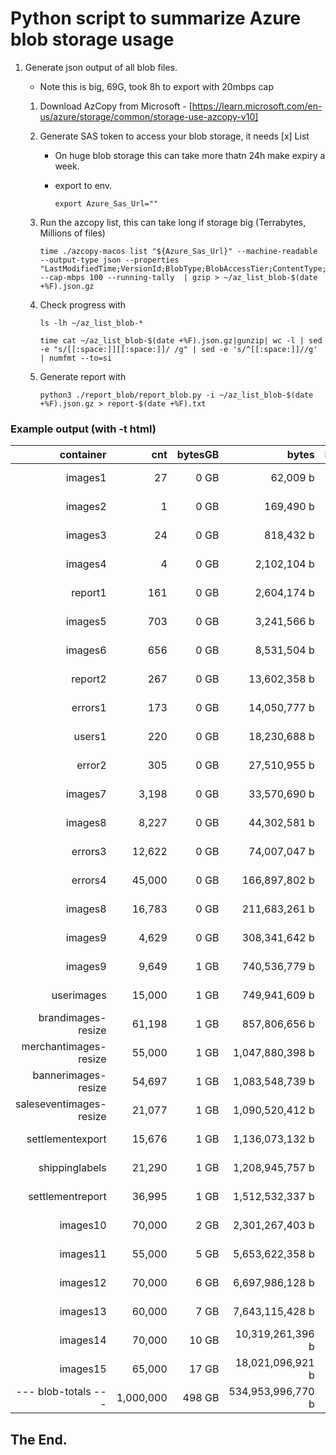 # Python script to summarize Azure blob storage usage

1. Generate json output of all blob files.
   * Note this is big, 69G, took 8h to export with 20mbps cap

   1. Download AzCopy from Microsoft - [https://learn.microsoft.com/en-us/azure/storage/common/storage-use-azcopy-v10]

   2. Generate SAS token to access your blob storage, it needs [x] List
      * On huge blob storage this can take more thatn 24h make expiry a week.
      * export to env.

            export Azure_Sas_Url=""

   3. Run the azcopy list, this can take long if storage big (Terrabytes, Millions of files)

          time ./azcopy-macos list "${Azure_Sas_Url}" --machine-readable --output-type json --properties "LastModifiedTime;VersionId;BlobType;BlobAccessTier;ContentType;ContentEncoding" --cap-mbps 100 --running-tally  | gzip > ~/az_list_blob-$(date +%F).json.gz

   4. Check progress with

          ls -lh ~/az_list_blob-*

          time cat ~/az_list_blob-$(date +%F).json.gz|gunzip| wc -l | sed -e "s/[[:space:]][[:space:]]/ /g" | sed -e 's/^[[:space:]]//g' | numfmt --to=si

   5. Generate report with

          python3 ./report_blob/report_blob.py -i ~/az_list_blob-$(date +%F).json.gz > report-$(date +%F).txt

### Example output (with -t html)


<table>
<thead>
<tr><th style="text-align: right;">               container</th><th style="text-align: right;">      cnt</th><th style="text-align: right;">  bytesGB</th><th style="text-align: right;">            bytes</th><th style="text-align: right;">    bytes_max</th><th style="text-align: right;">    bytes_min</th><th style="text-align: right;">  cnt_zerobyte</th></tr>
</thead>
<tbody>
<tr><td style="text-align: right;">      images1</td><td style="text-align: right;">       27</td><td style="text-align: right;">     0 GB</td><td style="text-align: right;">         62,009 b</td><td style="text-align: right;">  0.0 MB(max)</td><td style="text-align: right;">   519 b(min)</td><td style="text-align: right;">          0 0b</td></tr>
<tr><td style="text-align: right;">            images2</td><td style="text-align: right;">        1</td><td style="text-align: right;">     0 GB</td><td style="text-align: right;">        169,490 b</td><td style="text-align: right;">  0.2 MB(max)</td><td style="text-align: right;">169490 b(min)</td><td style="text-align: right;">          0 0b</td></tr>
<tr><td style="text-align: right;">            images3</td><td style="text-align: right;">       24</td><td style="text-align: right;">     0 GB</td><td style="text-align: right;">        818,432 b</td><td style="text-align: right;">  0.1 MB(max)</td><td style="text-align: right;">  1022 b(min)</td><td style="text-align: right;">          0 0b</td></tr>
<tr><td style="text-align: right;">       images4</td><td style="text-align: right;">        4</td><td style="text-align: right;">     0 GB</td><td style="text-align: right;">      2,102,104 b</td><td style="text-align: right;">  1.0 MB(max)</td><td style="text-align: right;"> 33543 b(min)</td><td style="text-align: right;">          0 0b</td></tr>
<tr><td style="text-align: right;">           report1</td><td style="text-align: right;">      161</td><td style="text-align: right;">     0 GB</td><td style="text-align: right;">      2,604,174 b</td><td style="text-align: right;">  0.2 MB(max)</td><td style="text-align: right;">  5164 b(min)</td><td style="text-align: right;">          0 0b</td></tr>
<tr><td style="text-align: right;">    images5</td><td style="text-align: right;">      703</td><td style="text-align: right;">     0 GB</td><td style="text-align: right;">      3,241,566 b</td><td style="text-align: right;">  0.0 MB(max)</td><td style="text-align: right;">   281 b(min)</td><td style="text-align: right;">          0 0b</td></tr>
<tr><td style="text-align: right;">           images6</td><td style="text-align: right;">      656</td><td style="text-align: right;">     0 GB</td><td style="text-align: right;">      8,531,504 b</td><td style="text-align: right;">  0.7 MB(max)</td><td style="text-align: right;">   823 b(min)</td><td style="text-align: right;">          0 0b</td></tr>
<tr><td style="text-align: right;">           report2</td><td style="text-align: right;">      267</td><td style="text-align: right;">     0 GB</td><td style="text-align: right;">     13,602,358 b</td><td style="text-align: right;">  0.1 MB(max)</td><td style="text-align: right;">  5126 b(min)</td><td style="text-align: right;">          0 0b</td></tr>
<tr><td style="text-align: right;">        errors1</td><td style="text-align: right;">      173</td><td style="text-align: right;">     0 GB</td><td style="text-align: right;">     14,050,777 b</td><td style="text-align: right;">  1.2 MB(max)</td><td style="text-align: right;">  5145 b(min)</td><td style="text-align: right;">          0 0b</td></tr>
<tr><td style="text-align: right;">              users1</td><td style="text-align: right;">      220</td><td style="text-align: right;">     0 GB</td><td style="text-align: right;">     18,230,688 b</td><td style="text-align: right;">  1.0 MB(max)</td><td style="text-align: right;">  9278 b(min)</td><td style="text-align: right;">          0 0b</td></tr>
<tr><td style="text-align: right;">         error2</td><td style="text-align: right;">      305</td><td style="text-align: right;">     0 GB</td><td style="text-align: right;">     27,510,955 b</td><td style="text-align: right;">  2.5 MB(max)</td><td style="text-align: right;">  5173 b(min)</td><td style="text-align: right;">          0 0b</td></tr>
<tr><td style="text-align: right;">   images7</td><td style="text-align: right;">    3,198</td><td style="text-align: right;">     0 GB</td><td style="text-align: right;">     33,570,690 b</td><td style="text-align: right;">  0.3 MB(max)</td><td style="text-align: right;">   305 b(min)</td><td style="text-align: right;">          0 0b</td></tr>
<tr><td style="text-align: right;">       images8</td><td style="text-align: right;">    8,227</td><td style="text-align: right;">     0 GB</td><td style="text-align: right;">     44,302,581 b</td><td style="text-align: right;">  0.1 MB(max)</td><td style="text-align: right;">   136 b(min)</td><td style="text-align: right;">          0 0b</td></tr>
<tr><td style="text-align: right;">    errors3</td><td style="text-align: right;">   12,622</td><td style="text-align: right;">     0 GB</td><td style="text-align: right;">     74,007,047 b</td><td style="text-align: right;">  0.3 MB(max)</td><td style="text-align: right;">  5423 b(min)</td><td style="text-align: right;">          0 0b</td></tr>
<tr><td style="text-align: right;">            errors4</td><td style="text-align: right;">   45,000</td><td style="text-align: right;">     0 GB</td><td style="text-align: right;">    166,897,802 b</td><td style="text-align: right;">  3.1 MB(max)</td><td style="text-align: right;">   406 b(min)</td><td style="text-align: right;">          0 0b</td></tr>
<tr><td style="text-align: right;">images8</td><td style="text-align: right;">   16,783</td><td style="text-align: right;">     0 GB</td><td style="text-align: right;">    211,683,261 b</td><td style="text-align: right;">  0.6 MB(max)</td><td style="text-align: right;">   303 b(min)</td><td style="text-align: right;">          0 0b</td></tr>
<tr><td style="text-align: right;">    images9</td><td style="text-align: right;">    4,629</td><td style="text-align: right;">     0 GB</td><td style="text-align: right;">    308,341,642 b</td><td style="text-align: right;">  1.4 MB(max)</td><td style="text-align: right;">    96 b(min)</td><td style="text-align: right;">          0 0b</td></tr>
<tr><td style="text-align: right;">     images9</td><td style="text-align: right;">    9,649</td><td style="text-align: right;">     1 GB</td><td style="text-align: right;">    740,536,779 b</td><td style="text-align: right;">  4.8 MB(max)</td><td style="text-align: right;">     0 b(min)</td><td style="text-align: right;">          1 0b</td></tr>
<tr><td style="text-align: right;">              userimages</td><td style="text-align: right;">   15,000</td><td style="text-align: right;">     1 GB</td><td style="text-align: right;">    749,941,609 b</td><td style="text-align: right;">  2.7 MB(max)</td><td style="text-align: right;">    84 b(min)</td><td style="text-align: right;">          0 0b</td></tr>
<tr><td style="text-align: right;">      brandimages-resize</td><td style="text-align: right;">   61,198</td><td style="text-align: right;">     1 GB</td><td style="text-align: right;">    857,806,656 b</td><td style="text-align: right;">  1.1 MB(max)</td><td style="text-align: right;">   305 b(min)</td><td style="text-align: right;">          0 0b</td></tr>
<tr><td style="text-align: right;">   merchantimages-resize</td><td style="text-align: right;">   55,000</td><td style="text-align: right;">     1 GB</td><td style="text-align: right;">  1,047,880,398 b</td><td style="text-align: right;">  0.5 MB(max)</td><td style="text-align: right;">   279 b(min)</td><td style="text-align: right;">          0 0b</td></tr>
<tr><td style="text-align: right;">     bannerimages-resize</td><td style="text-align: right;">   54,697</td><td style="text-align: right;">     1 GB</td><td style="text-align: right;">  1,083,548,739 b</td><td style="text-align: right;">  0.9 MB(max)</td><td style="text-align: right;">   269 b(min)</td><td style="text-align: right;">          0 0b</td></tr>
<tr><td style="text-align: right;"> saleseventimages-resize</td><td style="text-align: right;">   21,077</td><td style="text-align: right;">     1 GB</td><td style="text-align: right;">  1,090,520,412 b</td><td style="text-align: right;">  1.6 MB(max)</td><td style="text-align: right;">   267 b(min)</td><td style="text-align: right;">          0 0b</td></tr>
<tr><td style="text-align: right;">        settlementexport</td><td style="text-align: right;">   15,676</td><td style="text-align: right;">     1 GB</td><td style="text-align: right;">  1,136,073,132 b</td><td style="text-align: right;"> 17.1 MB(max)</td><td style="text-align: right;">  5183 b(min)</td><td style="text-align: right;">          0 0b</td></tr>
<tr><td style="text-align: right;">          shippinglabels</td><td style="text-align: right;">   21,290</td><td style="text-align: right;">     1 GB</td><td style="text-align: right;">  1,208,945,757 b</td><td style="text-align: right;">  0.1 MB(max)</td><td style="text-align: right;">   122 b(min)</td><td style="text-align: right;">          0 0b</td></tr>
<tr><td style="text-align: right;">        settlementreport</td><td style="text-align: right;">   36,995</td><td style="text-align: right;">     1 GB</td><td style="text-align: right;">  1,512,532,337 b</td><td style="text-align: right;"> 19.6 MB(max)</td><td style="text-align: right;">  5351 b(min)</td><td style="text-align: right;">          0 0b</td></tr>
<tr><td style="text-align: right;">   images10</td><td style="text-align: right;">   70,000</td><td style="text-align: right;">     2 GB</td><td style="text-align: right;">  2,301,267,403 b</td><td style="text-align: right;">  3.2 MB(max)</td><td style="text-align: right;">     0 b(min)</td><td style="text-align: right;">          1 0b</td></tr>
<tr><td style="text-align: right;">    images11</td><td style="text-align: right;">   55,000</td><td style="text-align: right;">     5 GB</td><td style="text-align: right;">  5,653,622,358 b</td><td style="text-align: right;"> 20.0 MB(max)</td><td style="text-align: right;">     0 b(min)</td><td style="text-align: right;">         38 0b</td></tr>
<tr><td style="text-align: right;">       images12</td><td style="text-align: right;">   70,000</td><td style="text-align: right;">     6 GB</td><td style="text-align: right;">  6,697,986,128 b</td><td style="text-align: right;">  1.7 MB(max)</td><td style="text-align: right;">     0 b(min)</td><td style="text-align: right;">          1 0b</td></tr>
<tr><td style="text-align: right;">     images13</td><td style="text-align: right;">   60,000</td><td style="text-align: right;">     7 GB</td><td style="text-align: right;">  7,643,115,428 b</td><td style="text-align: right;">  2.7 MB(max)</td><td style="text-align: right;">    99 b(min)</td><td style="text-align: right;">          0 0b</td></tr>
<tr><td style="text-align: right;">     images14</td><td style="text-align: right;">   70,000</td><td style="text-align: right;">    10 GB</td><td style="text-align: right;"> 10,319,261,396 b</td><td style="text-align: right;">  1.5 MB(max)</td><td style="text-align: right;">     0 b(min)</td><td style="text-align: right;">          2 0b</td></tr>
<tr><td style="text-align: right;">    images15</td><td style="text-align: right;">   65,000</td><td style="text-align: right;">    17 GB</td><td style="text-align: right;"> 18,021,096,921 b</td><td style="text-align: right;">  1.6 MB(max)</td><td style="text-align: right;">    97 b(min)</td><td style="text-align: right;">          0 0b</td></tr>
<tr><td style="text-align: right;">     --- blob-totals ---</td><td style="text-align: right;">1,000,000</td><td style="text-align: right;">   498 GB</td><td style="text-align: right;">534,953,996,770 b</td><td style="text-align: right;">113.8 MB(max)</td><td style="text-align: right;">     0 b(min)</td><td style="text-align: right;">         43 0b</td></tr>
</tbody>
</table>

## The End.
